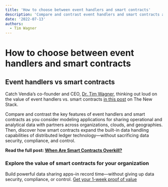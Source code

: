 ```yaml
---
title: 'How to choose between event handlers and smart contracts'
description: 'Compare and contrast event handlers and smart contracts as you consider modeling applications for real-time data sharing with partners across organizations, clouds, and geographies.'
date: '2022-07-13'
authors:
  - Tim Wagner
---
```



# How to choose between event handlers and smart contracts


## Event handlers vs smart contracts

Catch Vendia’s co-founder and CEO, [Dr. Tim Wagner](https://thenewstack.io/author/tim-wagner/), thinking out loud on the value of event handlers vs. smart contracts [in this post](https://thenewstack.io/do-i-need-a-smart-contract-2/) on The New Stack.

Compare and contrast the key features of event handlers and smart contracts as you consider modeling applications for sharing operational and analytical data with partners across organizations, clouds, and geographies. Then, discover how smart contracts expand the built-in data handling capabilities of distributed ledger technology—without sacrificing data security, compliance, and control.

**Read the full post: [When Are Smart Contracts Overkill?](https://thenewstack.io/do-i-need-a-smart-contract-2/)**


### Explore the value of smart contracts for your organization
Build powerful data sharing apps–in record time—without giving up data security, compliance, or control. [Get your 1-week proof of value](https://www.vendia.net/poc)
